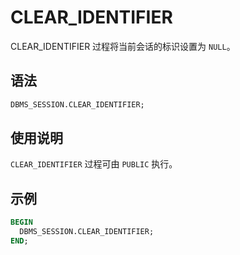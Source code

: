 CLEAR_IDENTIFIER 
=====================================

CLEAR_IDENTIFIER 过程将当前会话的标识设置为 `NULL`。

语法 
-----------------------

```sql
DBMS_SESSION.CLEAR_IDENTIFIER;
```



使用说明 
-------------------------

`CLEAR_IDENTIFIER` 过程可由 `PUBLIC` 执行。

示例 
-----------------------

```sql
BEGIN
  DBMS_SESSION.CLEAR_IDENTIFIER;
END;
```


